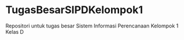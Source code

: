 # TugasBesarSIPDKelompok1
Repositori untuk tugas besar Sistem Informasi Perencanaan Kelompok 1 Kelas D
